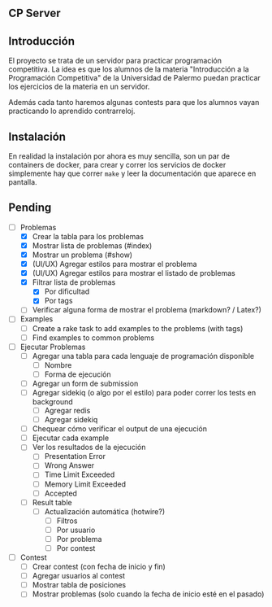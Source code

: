 CP Server
----------------------------------------------

## Introducción

El proyecto se trata de un servidor para practicar programación competitiva. La idea es que los alumnos de la materia
"Introducción a la Programación Competitiva" de la Universidad de Palermo puedan practicar los ejercicios de la materia
en un servidor.

Además cada tanto haremos algunas contests para que los alumnos vayan practicando lo aprendido contrarreloj.

## Instalación

En realidad la instalación por ahora es muy sencilla, son un par de containers de docker, para crear y correr los
servicios de docker simplemente hay que correr `make` y leer la documentación que aparece en pantalla.

## Pending

- [ ] Problemas
  - [X] Crear la tabla para los problemas
  - [X] Mostrar lista de problemas (#index)
  - [X] Mostrar un problema (#show)
  - [X] (UI/UX) Agregar estilos para mostrar el problema
  - [X] (UI/UX) Agregar estilos para mostrar el listado de problemas
  - [X] Filtrar lista de problemas
    - [X] Por dificultad
    - [X] Por tags
  - [ ] Verificar alguna forma de mostrar el problema (markdown? / Latex?)

- [ ] Examples
    - [ ] Create a rake task to add examples to the problems (with tags)
    - [ ] Find examples to common problems

- [ ] Ejecutar Problemas
    - [ ] Agregar una tabla para cada lenguaje de programación disponible
        - [ ] Nombre
        - [ ] Forma de ejecución
    - [ ] Agregar un form de submission
    - [ ] Agregar sidekiq (o algo por el estilo) para poder correr los tests en background
        - [ ] Agregar redis
        - [ ] Agregar sidekiq
    - [ ] Chequear cómo verificar el output de una ejecución
    - [ ] Ejecutar cada example
    - [ ] Ver los resultados de la ejecución
      - [ ] Presentation Error
      - [ ] Wrong Answer
      - [ ] Time Limit Exceeded
      - [ ] Memory Limit Exceeded
      - [ ] Accepted
    - [ ] Result table
        - [ ] Actualización automática (hotwire?)
            - [ ] Filtros
            - [ ] Por usuario
            - [ ] Por problema
            - [ ] Por contest

- [ ] Contest
  - [ ] Crear contest (con fecha de inicio y fin)
  - [ ] Agregar usuarios al contest
  - [ ] Mostrar tabla de posiciones
  - [ ] Mostrar problemas (solo cuando la fecha de inicio esté en el pasado)
